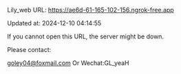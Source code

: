 Lily_web URL: https://ae6d-61-165-102-156.ngrok-free.app

Updated at: 2024-12-10 04:14:55

If you cannot open this URL, the server might be down.

Please contact: 

goley04@foxmail.com Or Wechat:GL_yeaH